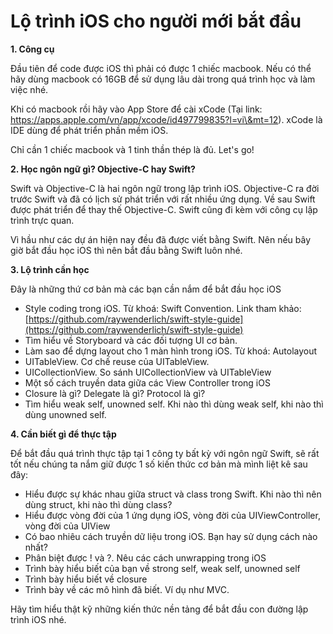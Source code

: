 # Lộ trình iOS cho người mới bắt đầu

**1. Công cụ**

Đầu tiên để code được iOS thì phải có được 1 chiếc macbook. Nếu có thể hãy dùng macbook có 16GB để sử dụng lâu dài trong quá trình học và làm việc nhé.

Khi có macbook rồi hãy vào App Store để cài xCode (Tại link: https://apps.apple.com/vn/app/xcode/id497799835?l=vi\&mt=12). xCode là IDE dùng để phát triển phần mềm iOS.

Chỉ cần 1 chiếc macbook và 1 tinh thần thép là đủ. Let's go!

**2. Học ngôn ngữ gì? Objective-C hay Swift?**

Swift và Objective-C là hai ngôn ngữ trong lập trình iOS. Objective-C ra đời trước Swift và đã có lịch sử phát triển với rất nhiều ứng dụng. Về sau Swift được phát triển để thay thế Objective-C. Swift cũng đi kèm với công cụ lập trình trực quan.

Vì hầu như các dự án hiện nay đều đã được viết bằng Swift. Nên nếu bây giờ bắt đầu học iOS thì nên bắt đầu bằng Swift luôn nhé.

**3. Lộ trình cần học**

Đây là những thứ cơ bản mà các bạn cần nắm để bắt đầu học iOS

* Style coding trong iOS. Từ khoá: Swift Convention. Link tham khảo: [https://github.com/raywenderlich/swift-style-guide](https://github.com/raywenderlich/swift-style-guide)
* Tìm hiểu về Storyboard và các đối tượng UI cơ bản.
* Làm sao để dựng layout cho 1 màn hình trong iOS. Từ khoá: Autolayout
* UITableView. Cơ chế reuse của UITableView.
* UICollectionView. So sánh UICollectionView và UITableView
* Một số cách truyền data giữa các View Controller trong iOS
* Closure là gì? Delegate là gì? Protocol là gì?
* Tìm hiểu weak self, unowned self. Khi nào thì dùng weak self, khi nào thì dùng unowned self.

**4. Cần biết gì để thực tập**

Để bắt đầu quá trình thực tập tại 1 công ty bất kỳ với ngôn ngữ Swift, sẽ rất tốt nếu chúng ta nắm giữ được 1 số kiến thức cơ bản mà mình liệt kê sau đây:

* Hiểu được sự khác nhau giữa struct và class trong Swift. Khi nào thì nên dùng struct, khi nào thì dùng class?
* Hiểu được vòng đời của 1 ứng dụng iOS, vòng đời của UIViewController, vòng đời của UIView
* Có bao nhiêu cách truyền dữ liệu trong iOS. Bạn hay sử dụng cách nào nhất?
* Phân biệt được ! và ?. Nêu các cách unwrapping trong iOS
* Trình bày hiểu biết của bạn về strong self, weak self, unowned self
* Trình bày hiểu biết về closure
* Trình bày về các mô hình đã biết. Ví dụ như MVC.

Hãy tìm hiểu thật kỹ những kiến thức nền tảng để bắt đầu con đường lập trình iOS nhé.
